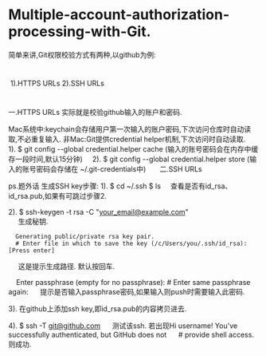 # Multiple-account-authorization-processing-with-Git.

简单来讲,Git权限校验方式有两种,以github为例: 
 #
 1).HTTPS URLs
 2).SSH URLs
 #
 
一.HTTPS URLs
实际就是校验github输入的账户和密码. 

Mac系统中:keychain会存储用户第一次输入的账户密码,下次访问仓库时自动读取,不必重复输入.
非Mac:Git提供credential helper机制,下次访问时自动读取.
      1). $ git config --global credential.helper cache (输入的账号密码会在内存中缓存一段时间,默认15分钟)
      2). $ git config --global credential.helper store (输入的账号密码会存储在 ~/.git-credentials中)
      
二.SSH URLs 

ps.题外话
生成SSH key步骤: 
  1). $ cd ~/.ssh
      $ ls
      查看是否有id_rsa、id_rsa.pub,如果有可跳过步骤2.
  
  2). $ ssh-keygen -t rsa -C "your_email@example.com"  
      生成秘钥. 
      
      Generating public/private rsa key pair.
      # Enter file in which to save the key (/c/Users/you/.ssh/id_rsa): [Press enter] 
      这是提示生成路径. 默认按回车.
      
      Enter passphrase (empty for no passphrase): 
      # Enter same passphrase again:
      提示是否输入passphrase密码,如果输入则push时需要输入此密码. 
      
  3). 在github上添加ssh key,即id_rsa.pub的内容拷贝进去. 
  
  4). $ ssh -T git@github.com
      测试该ssh. 
      若出现Hi username! You've successfully authenticated, but GitHub does not
      # provide shell access. 则成功. 
      
      
